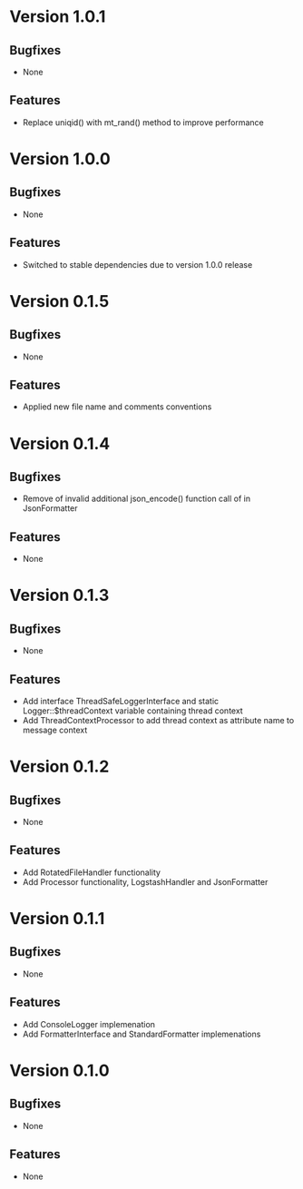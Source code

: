 # Version 1.0.1

## Bugfixes

* None

## Features

* Replace uniqid() with mt_rand() method to improve performance

# Version 1.0.0

## Bugfixes

* None

## Features

* Switched to stable dependencies due to version 1.0.0 release

# Version 0.1.5

## Bugfixes

* None

## Features

* Applied new file name and comments conventions

# Version 0.1.4

## Bugfixes

* Remove of invalid additional json_encode() function call of in JsonFormatter

## Features

* None

# Version 0.1.3

## Bugfixes

* None

## Features

* Add interface ThreadSafeLoggerInterface and static Logger::$threadContext variable containing thread context
* Add ThreadContextProcessor to add thread context as attribute name to message context

# Version 0.1.2

## Bugfixes

* None

## Features

* Add RotatedFileHandler functionality
* Add Processor functionality, LogstashHandler and JsonFormatter

# Version 0.1.1

## Bugfixes

* None

## Features

* Add ConsoleLogger implemenation
* Add FormatterInterface and StandardFormatter implemenations

# Version 0.1.0

## Bugfixes

* None

## Features

* None